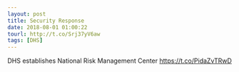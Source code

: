 ```yaml
---
layout: post
title: Security Response
date: 2018-08-01 01:00:22
tourl: http://t.co/Srj37yV6aw
tags: [DHS]
---
```

DHS establishes National Risk Management Center https://t.co/PidaZvTRwD